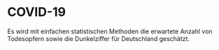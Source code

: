 # COVID-19
Es wird mit einfachen statistischen Methoden die erwartete Anzahl von Todesopfern 
sowie die Dunkelziffer für Deutschland geschätzt.
